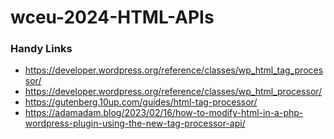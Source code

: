 # wceu-2024-HTML-APIs

### Handy Links

- https://developer.wordpress.org/reference/classes/wp_html_tag_processor/
- https://developer.wordpress.org/reference/classes/wp_html_processor/
- https://gutenberg.10up.com/guides/html-tag-processor/
- https://adamadam.blog/2023/02/16/how-to-modify-html-in-a-php-wordpress-plugin-using-the-new-tag-processor-api/